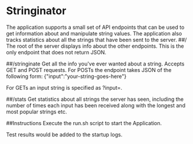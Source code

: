 # Stringinator
The application supports a small set of API endpoints that can be used to get information about and manipulate string values. The application also tracks statistics about all the strings that have been sent to the server.
##/
The root of the server displays info about the other endpoints. This is the only endpoint that does not return JSON.

##/stringinate
Get all the info you've ever wanted about a string. Accepts GET and POST requests. For POSTs the endpoint takes JSON of the following form:
    {"input":"your-string-goes-here"}

For GETs an input string is specified as ?input=<your-input>.

##/stats
Get statistics about all strings the server has seen, including the number of times each input has been received along with the longest and most popular strings etc.

##Instructions
Execute the run.sh script to start the Application.

Test results would be added to the startup logs.

